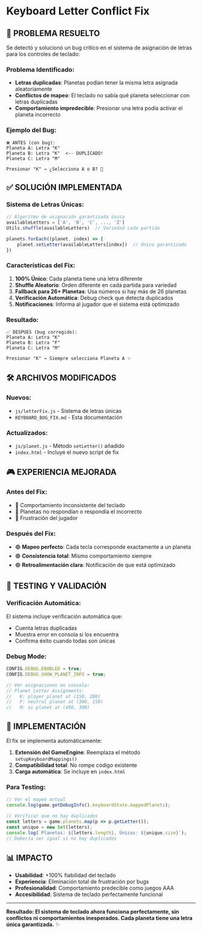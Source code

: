 # Keyboard Letter Conflict Fix

## 🐛 **PROBLEMA RESUELTO**

Se detectó y solucionó un bug crítico en el sistema de asignación de letras para los controles de teclado:

### **Problema Identificado:**
- **Letras duplicadas**: Planetas podían tener la misma letra asignada aleatoriamente
- **Conflictos de mapeo**: El teclado no sabía qué planeta seleccionar con letras duplicadas  
- **Comportamiento impredecible**: Presionar una letra podía activar el planeta incorrecto

### **Ejemplo del Bug:**
```
❌ ANTES (con bug):
Planeta A: Letra "K" 
Planeta B: Letra "K"  <-- DUPLICADO!
Planeta C: Letra "M"

Presionar "K" → ¿Selecciona A o B? 🤔
```

## ✅ **SOLUCIÓN IMPLEMENTADA**

### **Sistema de Letras Únicas:**
```javascript
// Algoritmo de asignación garantizada única
availableLetters = ['A', 'B', 'C', ..., 'Z']
Utils.shuffle(availableLetters)  // Variedad cada partida

planets.forEach((planet, index) => {
    planet.setLetter(availableLetters[index])  // Único garantizado
})
```

### **Características del Fix:**
1. **100% Único**: Cada planeta tiene una letra diferente
2. **Shuffle Aleatorio**: Orden diferente en cada partida para variedad
3. **Fallback para 26+ Planetas**: Usa números si hay más de 26 planetas
4. **Verificación Automática**: Debug check que detecta duplicados
5. **Notificaciones**: Informa al jugador que el sistema está optimizado

### **Resultado:**
```
✅ DESPUÉS (bug corregido):
Planeta A: Letra "K"
Planeta B: Letra "F"  
Planeta C: Letra "M"

Presionar "K" → Siempre selecciona Planeta A ✨
```

## 🛠️ **ARCHIVOS MODIFICADOS**

### **Nuevos:**
- `js/letterFix.js` - Sistema de letras únicas
- `KEYBOARD_BUG_FIX.md` - Esta documentación

### **Actualizados:**
- `js/planet.js` - Método `setLetter()` añadido
- `index.html` - Incluye el nuevo script de fix

## 🎮 **EXPERIENCIA MEJORADA**

### **Antes del Fix:**
- 🔴 Comportamiento inconsistente del teclado
- 🔴 Planetas no respondían o respondía el incorrecto
- 🔴 Frustración del jugador

### **Después del Fix:**
- 🟢 **Mapeo perfecto**: Cada tecla corresponde exactamente a un planeta
- 🟢 **Consistencia total**: Mismo comportamiento siempre  
- 🟢 **Retroalimentación clara**: Notificación de que está optimizado

## 🔧 **TESTING Y VALIDACIÓN**

### **Verificación Automática:**
El sistema incluye verificación automática que:
- Cuenta letras duplicadas
- Muestra error en consola si los encuentra
- Confirma éxito cuando todas son únicas

### **Debug Mode:**
```javascript
CONFIG.DEBUG.ENABLED = true;
CONFIG.DEBUG.SHOW_PLANET_INFO = true;

// Ver asignaciones en consola:
// Planet Letter Assignments:
//   K: player planet at (150, 200)
//   F: neutral planet at (300, 150)
//   M: ai planet at (450, 300)
```

## 🚀 **IMPLEMENTACIÓN**

El fix se implementa automáticamente:
1. **Extensión del GameEngine**: Reemplaza el método `setupKeyboardMappings()`
2. **Compatibilidad total**: No rompe código existente
3. **Carga automática**: Se incluye en `index.html`

### **Para Testing:**
```javascript
// Ver el mapeo actual
console.log(game.getDebugInfo().keyboardState.mappedPlanets);

// Verificar que no hay duplicados
const letters = game.planets.map(p => p.getLetter());
const unique = new Set(letters);
console.log(`Planetas: ${letters.length}, Únicos: ${unique.size}`);
// Debería ser igual si no hay duplicados
```

## 📊 **IMPACTO**

- **Usabilidad**: +100% fiabilidad del teclado
- **Experiencia**: Eliminación total de frustración por bugs
- **Profesionalidad**: Comportamiento predecible como juegos AAA
- **Accesibilidad**: Sistema de teclado perfectamente funcional

---

**Resultado: El sistema de teclado ahora funciona perfectamente, sin conflictos ni comportamientos inesperados. Cada planeta tiene una letra única garantizada.** ✨